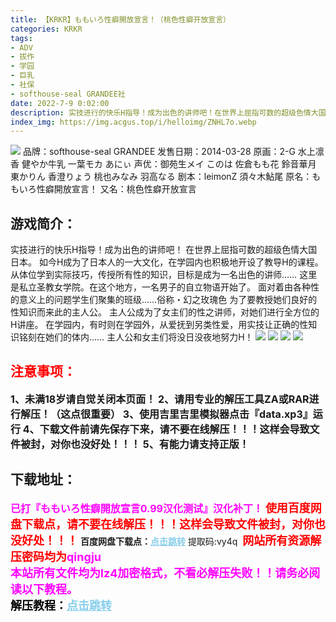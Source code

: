```yaml
---
title: 【KRKR】ももいろ性癖開放宣言！（桃色性癖开放宣言）
categories: KRKR
tags:
- ADV
- 拔作
- 学园
- 巨乳
- 社保
- softhouse-seal GRANDEE社
date: 2022-7-9 0:02:00
description: 实技进行的快乐H指导！成为出色的讲师吧！在世界上屈指可数的超级色情大国日本。如今H成为了日本人的一大文化，在学园内也积极地开设了教导H的课程。从体位学到实际技巧，传授所有性的知识，目标是成为一名出色的讲师……这里是私立圣教女学院。在这个地方，一名男子的自立物语开始了。面对着由各种性的意义上的问题学生们聚集的班级……俗称・幻之玫瑰色
index_img: https://img.acgus.top/i/helloimg/ZNHL7o.webp
---
```

![](https://img.acgus.top/i/helloimg/ZNHL7o.webp)
品牌：softhouse-seal GRANDEE
发售日期：2014-03-28
原画：2-G 水上凛香 健やか牛乳 一葉モカ あにぃ
声优：御苑生メイ このは 佐倉もも花 鈴音華月 東かりん 香澄りょう 桃也みなみ 羽高なる
剧本：leimonZ 須々木鮎尾
原名：ももいろ性癖開放宣言！
又名：桃色性癖开放宣言

## 游戏简介：
实技进行的快乐H指导！成为出色的讲师吧！
在世界上屈指可数的超级色情大国日本。
如今H成为了日本人的一大文化，在学园内也积极地开设了教导H的课程。
从体位学到实际技巧，传授所有性的知识，目标是成为一名出色的讲师……
这里是私立圣教女学院。在这个地方，一名男子的自立物语开始了。
面对着由各种性的意义上的问题学生们聚集的班级……俗称・幻之玫瑰色
为了要教授她们良好的性知识而来此的主人公。
主人公成为了女主们的性之讲师，对她们进行全方位的H讲座。
在学园内，有时则在学园外，从爱抚到另类性爱，用实技让正确的性知识铭刻在她们的体内……
主人公和女主们将没日没夜地努力H！
![](https://img.acgus.top/i/helloimg/ZNHbfQ.webp)
![](https://img.acgus.top/i/helloimg/ZNHiBD.webp)
![](https://img.acgus.top/i/helloimg/ZNHntS.webp)
![](https://img.acgus.top/i/helloimg/ZNHHwC.webp)






## <font color=#FF0000 >注意事项：</font>
<font size=3><b>1、未满18岁请自觉关闭本页面！
2、请用专业的解压工具ZA或RAR进行解压！（这点很重要）
3、使用吉里吉里模拟器点击『data.xp3』运行
4、下载文件前请先保存下来，请不要在线解压！！！这样会导致文件被封，对你也没好处！！！
5、有能力请支持正版！</b></font>

## 下载地址：

<font color=#FF00FF size=3>**已打『ももいろ性癖開放宣言0.99汉化测试』汉化补丁！**</font>
<font color=#FF0000 size=4>**使用百度网盘下载点，请不要在线解压！！！这样会导致文件被封，对你也没好处！！！**</font>
<b>百度网盘下载点：</b><a href="https://pan.baidu.com/s/19_QH76zD-BcDsaELRKBkNw?pwd=vy4q" style="color: #87CEEB;"><b>点击跳转</b></a> 提取码:vy4q
<a style="padding: 0" href="https://post.qingju.org/AD/"><img style="max-width:100%" src="https://img.acgus.top/i/2024/07/478f689b8021d8d499ab43d21acf137a.gif" alt=""></a>
<b><font color=#FF0000 size=4>网站所有资源解压密码均为</b></font><b><font color=#FF00FF size=4>qingju</font><font color=#FF0000 ></font></b><br><b><font color=#FF00FF size=4>本站所有文件均为lz4加密格式，不看必解压失败！！请务必阅读以下教程。</b></font><br><b><font color=#000 size=4>解压教程：</b><a href="https://post.qingju.org/tutorial/000/" style="color: #87CEEB;"><b>点击跳转</b></a>